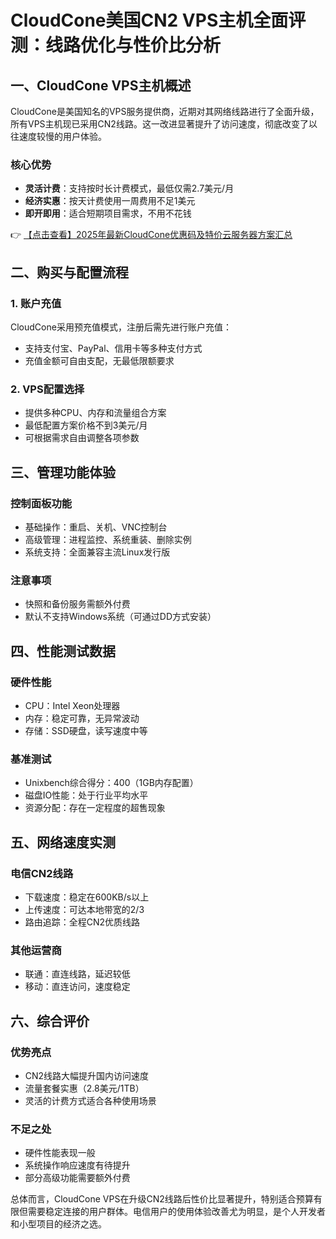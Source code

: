 # CloudCone美国CN2 VPS主机全面评测：线路优化与性价比分析

## 一、CloudCone VPS主机概述

CloudCone是美国知名的VPS服务提供商，近期对其网络线路进行了全面升级，所有VPS主机现已采用CN2线路。这一改进显著提升了访问速度，彻底改变了以往速度较慢的用户体验。

### 核心优势
- **灵活计费**：支持按时长计费模式，最低仅需2.7美元/月
- **经济实惠**：按天计费使用一周费用不足1美元
- **即开即用**：适合短期项目需求，不用不花钱

👉 [【点击查看】2025年最新CloudCone优惠码及特价云服务器方案汇总](https://bit.ly/Cloudcone)

## 二、购买与配置流程

### 1. 账户充值
CloudCone采用预充值模式，注册后需先进行账户充值：
- 支持支付宝、PayPal、信用卡等多种支付方式
- 充值金额可自由支配，无最低限额要求

### 2. VPS配置选择
- 提供多种CPU、内存和流量组合方案
- 最低配置方案价格不到3美元/月
- 可根据需求自由调整各项参数

## 三、管理功能体验

### 控制面板功能
- 基础操作：重启、关机、VNC控制台
- 高级管理：进程监控、系统重装、删除实例
- 系统支持：全面兼容主流Linux发行版

### 注意事项
- 快照和备份服务需额外付费
- 默认不支持Windows系统（可通过DD方式安装）

## 四、性能测试数据

### 硬件性能
- CPU：Intel Xeon处理器
- 内存：稳定可靠，无异常波动
- 存储：SSD硬盘，读写速度中等

### 基准测试
- Unixbench综合得分：400（1GB内存配置）
- 磁盘IO性能：处于行业平均水平
- 资源分配：存在一定程度的超售现象

## 五、网络速度实测

### 电信CN2线路
- 下载速度：稳定在600KB/s以上
- 上传速度：可达本地带宽的2/3
- 路由追踪：全程CN2优质线路

### 其他运营商
- 联通：直连线路，延迟较低
- 移动：直连访问，速度稳定

## 六、综合评价

### 优势亮点
- CN2线路大幅提升国内访问速度
- 流量套餐实惠（2.8美元/1TB）
- 灵活的计费方式适合各种使用场景

### 不足之处
- 硬件性能表现一般
- 系统操作响应速度有待提升
- 部分高级功能需要额外付费

总体而言，CloudCone VPS在升级CN2线路后性价比显著提升，特别适合预算有限但需要稳定连接的用户群体。电信用户的使用体验改善尤为明显，是个人开发者和小型项目的经济之选。
